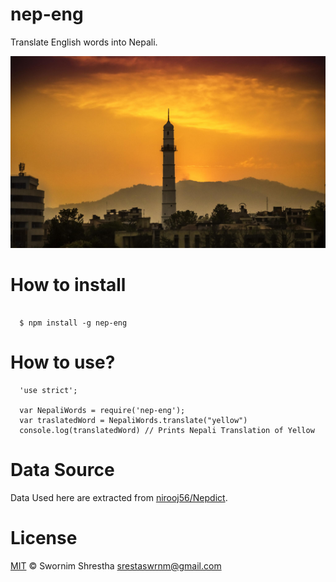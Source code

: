 # nep-eng

Translate English words into Nepali.

![](Dharahara.jpg)

# How to install

```

  $ npm install -g nep-eng

```

# How to use?

```
  'use strict';

  var NepaliWords = require('nep-eng');
  var traslatedWord = NepaliWords.translate("yellow")
  console.log(translatedWord) // Prints Nepali Translation of Yellow

```

# Data Source

  Data Used here are extracted from [nirooj56/Nepdict](https://github.com/nirooj56/Nepdict).

# License

 [MIT](https://opensource.org/licenses/mit-license.php) &copy; Swornim Shrestha <srestaswrnm@gmail.com>  
